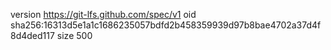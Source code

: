 version https://git-lfs.github.com/spec/v1
oid sha256:16313d5e1a1c1686235057bdfd2b458359939d97b8bae4702a37d4f8d4ded117
size 500
